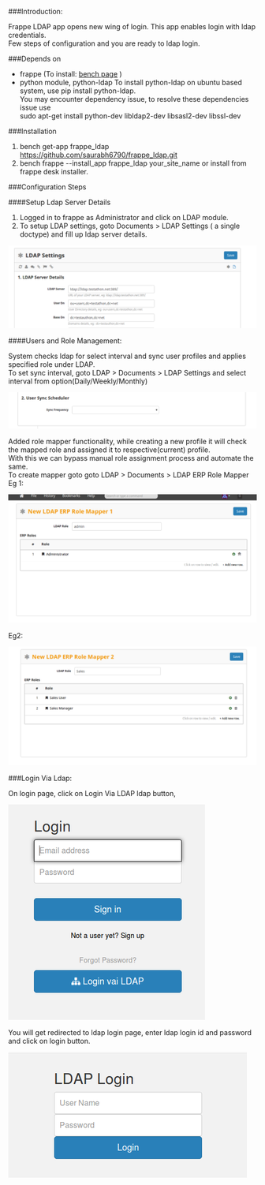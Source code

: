 ###Introduction:

Frappe LDAP app opens new wing of login. This app enables login with ldap credentials. <br>Few steps of configuration and you are ready to ldap login.

###Depends on
- frappe (To install: [bench page](https://github.com/frappe/bench) )
- python module, python-ldap
	To install python-ldap on ubuntu based system, use pip install python-ldap. <br>You may encounter dependency issue, to resolve these dependencies issue use <br> sudo apt-get install python-dev libldap2-dev libsasl2-dev libssl-dev  
 
###Installation

1. bench get-app frappe_ldap [https://github.com/saurabh6790/frappe_ldap.git ](https://github.com/saurabh6790/frappe_ldap.git)
2. bench frappe --install_app frappe_ldap your_site_name or install from frappe desk installer.


###Configuration Steps


####Setup Ldap Server Details
1. Logged in to frappe as Administrator and click on LDAP module.
2. To setup LDAP settings, goto Documents > LDAP Settings ( a single doctype) and fill up ldap server details. 

![LDAP-->Documents-->LDPA Settings](frappe_ldap/public/images/LDAPSettings.png)

####Users and Role Management:

System checks ldap for select interval and sync user profiles and applies specified role under LDAP.
<br>To set sync interval, goto LDAP > Documents > LDAP Settings and select interval from option(Daily/Weekly/Monthly)

![LDAP-->Documents-->LDPA Settings](frappe_ldap/public/images/sc1.png)


Added role mapper functionality, while creating a new profile it will check the mapped role and assigned it to respective(current) profile.<br> With this we can bypass manual role assignment process and automate the same. <br>To create mapper goto goto LDAP > Documents > LDAP ERP Role Mapper
Eg 1:

![LDAP-->Setup--> LDAP ERP Role Mapper](frappe_ldap/public/images/role_mapper.png)

Eg2:

![LDAP-->Setup--> LDAP ERP Role Mapper](frappe_ldap/public/images/role_mapper2.png)


###Login Via Ldap:

On login page, click on Login Via LDAP ldap button,

![login_page](frappe_ldap/public/images/login.png)

You will get redirected to ldap login page, enter ldap login id and password and click on login button.

![ldap_login](frappe_ldap/public/images/login1.png)





